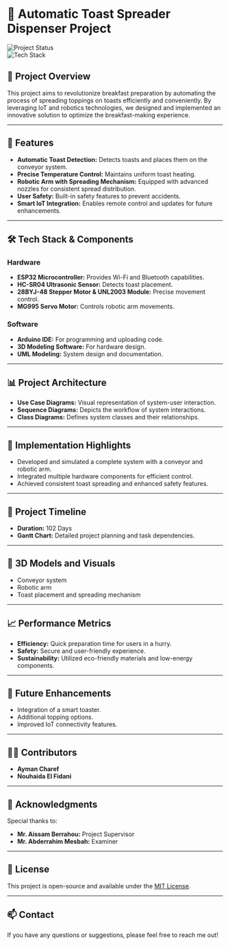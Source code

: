 # 🥪 Automatic Toast Spreader Dispenser Project  

![Project Status](https://img.shields.io/badge/Status-Completed-green)  
![Tech Stack](https://img.shields.io/badge/Tech-IoT%20%26%20Robotics-blue)  

## 🚀 Project Overview  
This project aims to revolutionize breakfast preparation by automating the process of spreading toppings on toasts efficiently and conveniently. By leveraging IoT and robotics technologies, we designed and implemented an innovative solution to optimize the breakfast-making experience.  

---

## 🔧 Features  
- **Automatic Toast Detection:** Detects toasts and places them on the conveyor system.  
- **Precise Temperature Control:** Maintains uniform toast heating.  
- **Robotic Arm with Spreading Mechanism:** Equipped with advanced nozzles for consistent spread distribution.  
- **User Safety:** Built-in safety features to prevent accidents.  
- **Smart IoT Integration:** Enables remote control and updates for future enhancements.  

---

## 🛠️ Tech Stack & Components  

### Hardware  
- **ESP32 Microcontroller:** Provides Wi-Fi and Bluetooth capabilities.  
- **HC-SR04 Ultrasonic Sensor:** Detects toast placement.  
- **28BYJ-48 Stepper Motor & UNL2003 Module:** Precise movement control.  
- **MG995 Servo Motor:** Controls robotic arm movements.  

### Software  
- **Arduino IDE:** For programming and uploading code.  
- **3D Modeling Software:** For hardware design.  
- **UML Modeling:** System design and documentation.  

---

## 📊 Project Architecture  
- **Use Case Diagrams:** Visual representation of system-user interaction.  
- **Sequence Diagrams:** Depicts the workflow of system interactions.  
- **Class Diagrams:** Defines system classes and their relationships.  

---

## 🚧 Implementation Highlights  
- Developed and simulated a complete system with a conveyor and robotic arm.  
- Integrated multiple hardware components for efficient control.  
- Achieved consistent toast spreading and enhanced safety features.  

---

## 📅 Project Timeline  
- **Duration:** 102 Days  
- **Gantt Chart:** Detailed project planning and task dependencies.  

---

## 🎨 3D Models and Visuals  
- Conveyor system  
- Robotic arm  
- Toast placement and spreading mechanism  

---

## 📈 Performance Metrics  
- **Efficiency:** Quick preparation time for users in a hurry.  
- **Safety:** Secure and user-friendly experience.  
- **Sustainability:** Utilized eco-friendly materials and low-energy components.  

---

## 🚀 Future Enhancements  
- Integration of a smart toaster.  
- Additional topping options.  
- Improved IoT connectivity features.  

---

## 👨‍💻 Contributors  
- **Ayman Charef**  
- **Nouhaida El Fidani**  

---

## 🤝 Acknowledgments  
Special thanks to:  
- **Mr. Aissam Berrahou:** Project Supervisor  
- **Mr. Abderrahim Mesbah:** Examiner  

---

## 📜 License  
This project is open-source and available under the [MIT License](LICENSE).  

---

## 📫 Contact  
If you have any questions or suggestions, please feel free to reach me out!  
